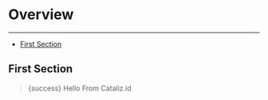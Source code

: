 # Overview

---

- [First Section](#section-1)

<a name="section-1"></a>
## First Section

> {success} Hello From Cataliz.id